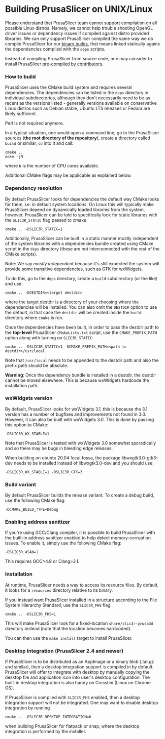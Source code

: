 
# Building PrusaSlicer on UNIX/Linux

Please understand that PrusaSlicer team cannot support compilation on all possible Linux distros. Namely, we cannot help trouble shooting OpenGL driver issues or dependency issues if compiled against distro provided libraries. We can only support PrusaSlicer compiled the same way we do compile PrusaSlicer for our [binary builds](https://github.com/prusa3d/PrusaSlicer/releases), that means linked statically agains the dependencies compiled with the `deps` scripts.

Instead of compiling PrusaSlicer from source code, one may consider to install PrusaSlicer [pre-compiled by contributors](https://github.com/prusa3d/PrusaSlicer/wiki/PrusaSlicer-on-Linux---binary-distributions).

### How to build

PrusaSlicer uses the CMake build system and requires several dependencies.
The dependencies can be listed in the `deps` directory in individual subdirectories, although they don't necessarily need to be as recent
as the versions listed - generally versions available on conservative Linux distros such as Debian stable, Ubuntu LTS releases or Fedora are likely sufficient.

Perl is not required anymore.

In a typical situation, one would open a command line, go to the PrusaSlicer sources (**the root directory of the repository**), create a directory called `build` or similar,
`cd` into it and call:

    cmake ..
    make -jN

where `N` is the number of CPU cores available.

Additional CMake flags may be applicable as explained below.

### Dependency resolution

By default PrusaSlicer looks for dependencies the default way CMake looks for them, i.e. in default system locations.
On Linux this will typically make PrusaSlicer depend on dynamically loaded libraries from the system, however, PrusaSlicer can be told
to specifically look for static libraries with the `SLIC3R_STATIC` flag passed to cmake:

    cmake .. -DSLIC3R_STATIC=1

Additionally, PrusaSlicer can be built in a static manner mostly independent of the system libraries with a dependencies bundle
created using CMake script in the `deps` directory (these are not interconnected with the rest of the CMake scripts).

Note: We say _mostly independent_ because it's still expected the system will provide some transitive dependencies, such as GTK for wxWidgets.

To do this, go to the `deps` directory, create a `build` subdirectory (or the like) and use:

    cmake .. -DDESTDIR=<target destdir>

where the target destdir is a directory of your choosing where the dependencies will be installed.
You can also omit the `DESTDIR` option to use the default, in that case the `destdir` will be created inside the `build` directory where `cmake` is run.

Once the dependencies have been built, in order to pass the destdir path to the **top-level** PrusaSlicer `CMakeLists.txt` script, use the `CMAKE_PREFIX_PATH` option along with turning on `SLIC3R_STATIC`:

    cmake .. -DSLIC3R_STATIC=1 -DCMAKE_PREFIX_PATH=<path to destdir>/usr/local

Note that `/usr/local` needs to be appended to the destdir path and also the prefix path should be absolute.

**Warning**: Once the dependency bundle is installed in a destdir, the destdir cannot be moved elsewhere.
This is because wxWidgets hardcode the installation path.

### wxWidgets version

By default, PrusaSlicer looks for wxWidgets 3.1, this is because the 3.1 version has
a number of bugfixes and improvements not found in 3.0. However, it can also be built with wxWidgets 3.0.
This is done by passing this option to CMake:

    -DSLIC3R_WX_STABLE=1

Note that PrusaSlicer is tested with wxWidgets 3.0 somewhat sporadically and so there may be bugs in bleeding edge releases.

When building on ubuntu 20.04 focal fossa, the package libwxgtk3.0-gtk3-dev needs to be installed instead of libwxgtk3.0-dev and you should use:

    -DSLIC3R_WX_STABLE=1 -DSLIC3R_GTK=3

### Build variant

By default PrusaSlicer builds the release variant.
To create a debug build, use the following CMake flag:

    -DCMAKE_BUILD_TYPE=Debug

### Enabling address sanitizer

If you're using GCC/Clang compiler, it is possible to build PrusaSlicer with the built-in address sanitizer enabled to help detect memory-corruption issues.
To enable it, simply use the following CMake flag:

    -DSLIC3R_ASAN=1

This requires GCC>4.8 or Clang>3.1.

### Installation

At runtime, PrusaSlicer needs a way to access its resource files. By default, it looks for a `resources` directory relative to its binary.

If you instead want PrusaSlicer installed in a structure according to the File System Hierarchy Standard, use the `SLIC3R_FHS` flag

    cmake .. -DSLIC3R_FHS=1

This will make PrusaSlicer look for a fixed-location `share/slic3r-prusa3d` directory instead (note that the location becomes hardcoded).

You can then use the `make install` target to install PrusaSlicer.

### Desktop Integration (PrusaSlicer 2.4 and newer)

If PrusaSlicer is to be distributed as an AppImage or a binary blob (.tar.gz and similar), then a desktop integration support is compiled in by default: PrusaSlicer will offer to integrate with desktop by manually copying the desktop file and application icon into user's desktop configuration. The built-in desktop integration is also handy on Crosstini (Linux on Chrome OS).

If PrusaSlicer is compiled with `SLIC3R_FHS` enabled, then a desktop integration support will not be integrated. One may want to disable desktop integration by running
    
    cmake .. -DSLIC3R_DESKTOP_INTEGRATION=0
    
when building PrusaSlicer for flatpack or snap, where the desktop integration is performed by the installer.
